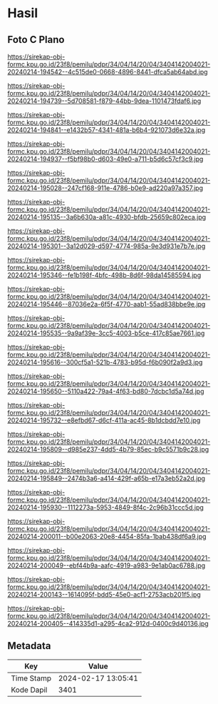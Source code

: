 # Hasil

## Foto C Plano

https://sirekap-obj-formc.kpu.go.id/23f8/pemilu/pdpr/34/04/14/20/04/3404142004021-20240214-194542--4c515de0-0668-4896-8441-dfca5ab64abd.jpg

https://sirekap-obj-formc.kpu.go.id/23f8/pemilu/pdpr/34/04/14/20/04/3404142004021-20240214-194739--5d708581-f879-44bb-9dea-1101473fdaf6.jpg

https://sirekap-obj-formc.kpu.go.id/23f8/pemilu/pdpr/34/04/14/20/04/3404142004021-20240214-194841--e1432b57-4341-481a-b6b4-921073d6e32a.jpg

https://sirekap-obj-formc.kpu.go.id/23f8/pemilu/pdpr/34/04/14/20/04/3404142004021-20240214-194937--f5bf98b0-d603-49e0-a711-b5d6c57cf3c9.jpg

https://sirekap-obj-formc.kpu.go.id/23f8/pemilu/pdpr/34/04/14/20/04/3404142004021-20240214-195028--247cf168-911e-4786-b0e9-ad220a97a357.jpg

https://sirekap-obj-formc.kpu.go.id/23f8/pemilu/pdpr/34/04/14/20/04/3404142004021-20240214-195135--3a6b630a-a81c-4930-bfdb-25659c802eca.jpg

https://sirekap-obj-formc.kpu.go.id/23f8/pemilu/pdpr/34/04/14/20/04/3404142004021-20240214-195301--3a12d029-d597-4774-985a-9e3d931e7b7e.jpg

https://sirekap-obj-formc.kpu.go.id/23f8/pemilu/pdpr/34/04/14/20/04/3404142004021-20240214-195346--fe1b198f-4bfc-498b-8d6f-98da14585594.jpg

https://sirekap-obj-formc.kpu.go.id/23f8/pemilu/pdpr/34/04/14/20/04/3404142004021-20240214-195446--87036e2a-6f5f-4770-aab1-55ad838bbe9e.jpg

https://sirekap-obj-formc.kpu.go.id/23f8/pemilu/pdpr/34/04/14/20/04/3404142004021-20240214-195535--9a9af39e-3cc5-4003-b5ce-417c85ae7661.jpg

https://sirekap-obj-formc.kpu.go.id/23f8/pemilu/pdpr/34/04/14/20/04/3404142004021-20240214-195616--300cf5a1-521b-4783-b95d-f6b090f2a9d3.jpg

https://sirekap-obj-formc.kpu.go.id/23f8/pemilu/pdpr/34/04/14/20/04/3404142004021-20240214-195650--5110a422-79a4-4f63-bd80-7dcbc1d5a74d.jpg

https://sirekap-obj-formc.kpu.go.id/23f8/pemilu/pdpr/34/04/14/20/04/3404142004021-20240214-195732--e8efbd67-d6cf-411a-ac45-8b1dcbdd7e10.jpg

https://sirekap-obj-formc.kpu.go.id/23f8/pemilu/pdpr/34/04/14/20/04/3404142004021-20240214-195809--d985e237-4dd5-4b79-85ec-b9c5571b9c28.jpg

https://sirekap-obj-formc.kpu.go.id/23f8/pemilu/pdpr/34/04/14/20/04/3404142004021-20240214-195849--2474b3a6-a414-429f-a65b-e17a3eb52a2d.jpg

https://sirekap-obj-formc.kpu.go.id/23f8/pemilu/pdpr/34/04/14/20/04/3404142004021-20240214-195930--1112273a-5953-4849-8f4c-2c96b31ccc5d.jpg

https://sirekap-obj-formc.kpu.go.id/23f8/pemilu/pdpr/34/04/14/20/04/3404142004021-20240214-200011--b00e2063-20e8-4454-85fa-1bab438df6a9.jpg

https://sirekap-obj-formc.kpu.go.id/23f8/pemilu/pdpr/34/04/14/20/04/3404142004021-20240214-200049--ebf44b9a-aafc-4919-a983-9e1ab0ac6788.jpg

https://sirekap-obj-formc.kpu.go.id/23f8/pemilu/pdpr/34/04/14/20/04/3404142004021-20240214-200143--1614095f-bdd5-45e0-acf1-2753acb201f5.jpg

https://sirekap-obj-formc.kpu.go.id/23f8/pemilu/pdpr/34/04/14/20/04/3404142004021-20240214-200405--414335d1-a295-4ca2-912d-0400c9d40136.jpg


## Metadata

| Key        | Value               |
| ---------- | ------------------- |
| Time Stamp | 2024-02-17 13:05:41 |
| Kode Dapil | 3401                |



